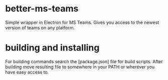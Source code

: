 # better-ms-teams
Simple wrapper in Electron for MS Teams. Gives you access to the newest version of teams on any platform.

# building and installing
For building commands search the [package.json] file for build scripts. 
After building move resulting file to somewhere in your PATH or wherever you have easy access to. 
